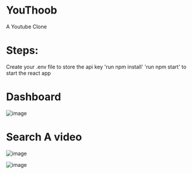 # YouThoob

A Youtube Clone

# Steps:

Create your .env file to store the api key
'run npm install'
'run npm start' to start the react app



# Dashboard

![image](https://user-images.githubusercontent.com/63421456/96647272-f7c01380-134a-11eb-9a58-a142c6f7d747.png)

# Search A video

![image](https://user-images.githubusercontent.com/63421456/96647309-04446c00-134b-11eb-9f8c-9aab926bbafb.png)

![image](https://user-images.githubusercontent.com/63421456/96647346-11615b00-134b-11eb-9d9a-54ac5150a31e.png)
